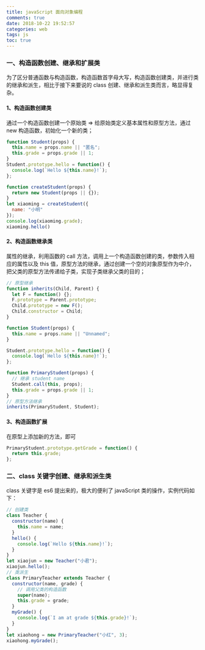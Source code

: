 ```yaml
---
title: javaScript 面向对象编程
comments: true
date: 2018-10-22 19:52:57
categories: web
tags: js
toc: true
---
```


### 一、构造函数创建、继承和扩展类

为了区分普通函数与构造函数，构造函数首字母大写，构造函数创建类，并进行类的继承和派生，相比于接下来要说的 class 创建、继承和派生类而言，略显得复杂。

#### 1、构造函数创建类

通过一个构造函数创建一个原始类 => 给原始类定义基本属性和原型方法，通过 new 构造函数，初始化一个新的类；

```js
function Student(props) {
  this.name = props.name || "匿名";
  this.grade = props.grade || 1;
}
Student.prototype.hello = function() {
  console.log(`Hello ${this.name}!`);
};

function createStudent(props) {
  return new Student(props || {});
}
let xiaoming = createStudent({
  name: "小明"
});
console.log(xiaoming.grade);
xiaoming.hello()
```

#### 2、构造函数继承类

属性的继承，利用函数的 call 方法，调用上一个构造函数创建的类，参数传入相应的属性以及 this 值，原型方法的继承，通过创建一个空的对象原型作为中介，把父类的原型方法传递给子类，实现子类继承父类的目的；

```js
// 原型继承
function inherits(Child, Parent) {
  let F = function() {};
  F.prototype = Parent.prototype;
  Child.prototype = new F();
  Child.constructor = Child;
}

function Student(props) {
  this.name = props.name || "Unnamed";
}

Student.prototype.hello = function() {
  console.log(`Hello ${this.name}!`);
};

function PrimaryStudent(props) {
  // 继承 student name
  Student.call(this, props);
  this.grade = props.grade || 1;
}
// 原型方法继承
inherits(PrimaryStudent, Student);
```


#### 3、构造函数扩展

在原型上添加新的方法，即可

```js
PrimaryStudent.prototype.getGrade = function() {
  return this.grade;
};
```

### 二、class 关键字创建、继承和派生类

class 关键字是 es6 提出来的，极大的便利了 javaScript 类的操作，实例代码如下：

```js
// 创建类
class Teacher {
  constructor(name) {
    this.name = name;
  }
  hello() {
    console.log(`Hello ${this.name}!`);
  }
}
let xiaojun = new Teacher("小君");
xiaojun.hello();
// 类派生
class PrimaryTeacher extends Teacher {
  constructor(name, grade) {
    // 调用父类的构造函数
    super(name);
    this.grade = grade;
  }
  myGrade() {
    console.log(`I am at grade ${this.grade}!`);
  }
}
let xiaohong = new PrimaryTeacher("小红", 3);
xiaohong.myGrade();
```
